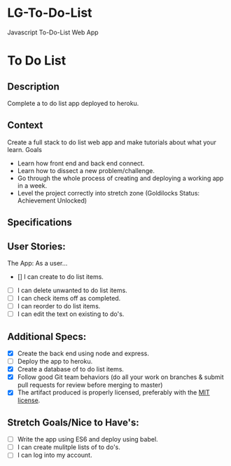 # LG-To-Do-List
Javascript To-Do-List Web App
# To Do List
## Description

Complete a to do list app deployed to heroku.
## Context

Create a full stack to do list web app and make tutorials about what your learn.
Goals
- Learn how front end and back end connect.
- Learn how to dissect a new problem/challenge.
- Go through the whole process of creating and deploying a working app in a week.
- Level the project correctly into stretch zone (Goldilocks Status: Achievement Unlocked)

## Specifications

## User Stories:

The App: As a user...
- [] I can create to do list items.
- [ ] I can delete unwanted to do list items.
- [ ] I can check items off as completed.
- [ ] I can reorder to do list items. 
- [ ] I can edit the text on existing to do's.
## Additional Specs:
- [X] Create the back end using node and express.
- [ ] Deploy the app to heroku.  
- [X] Create a database of to do list items.
- [X] Follow good Git team behaviors (do all your work on branches & submit pull requests for review before merging to master)
- [X] The artifact produced is properly licensed, preferably with the [MIT license](https://opensource.org/licenses/MIT).
## Stretch Goals/Nice to Have's:
- [ ] Write the app using ES6 and deploy using babel.
- [ ] I can create mulitple lists of to do's.
- [ ] I can log into my account.

##
